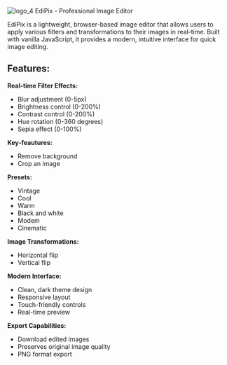 ![logo_4](https://github.com/user-attachments/assets/bb57e39b-49fa-4040-806f-05b8c301d34a)
EdiPix - Professional Image Editor

EdiPix is a lightweight, browser-based image editor that allows users to apply various filters and transformations to their images in real-time. Built with vanilla JavaScript, it provides a modern, intuitive interface for quick image editing.

## Features: 
  **Real-time Filter Effects:**
  - Blur adjustment (0-5px)
  - Brightness control (0-200%)
  - Contrast control (0-200%)
  - Hue rotation (0-360 degrees)
  - Sepia effect (0-100%)
  
  **Key-feautures:**
  - Remove background
  - Crop an image

  **Presets:**
  - Vintage
  - Cool
  - Warm
  - Black and white
  - Modem
  - Cinematic

  **Image Transformations:**
  - Horizontal flip
  - Vertical flip

  **Modern Interface:**
  - Clean, dark theme design
  - Responsive layout
  - Touch-friendly controls
  - Real-time preview

  **Export Capabilities:**
  - Download edited images
  - Preserves original image quality
  - PNG format export
